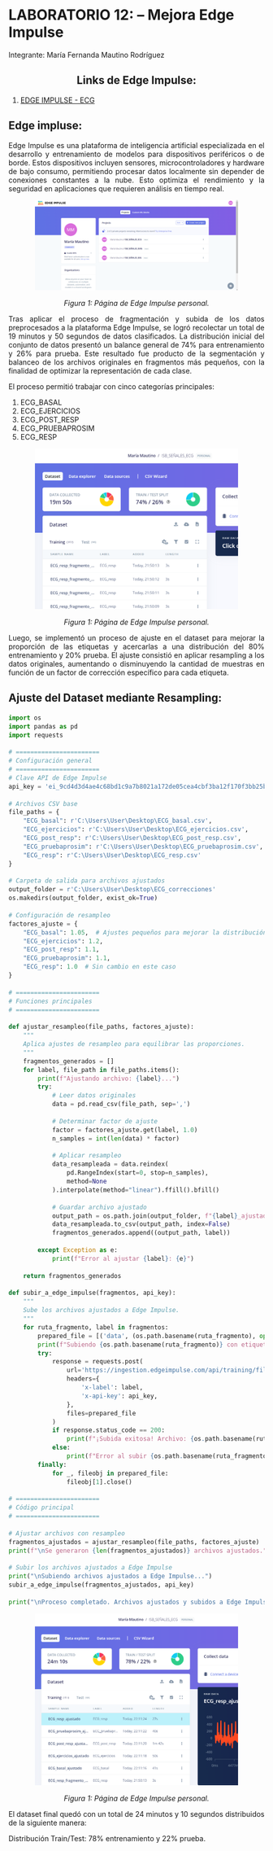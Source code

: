 # **LABORATORIO 12: – Mejora Edge Impulse**

Integrante: María Fernanda Mautino Rodríguez

<h2 style = "text-align: center;">Links de Edge Impulse:</h2>

1. [EDGE IMPULSE - ECG](https://studio.edgeimpulse.com/public/560002/live)</p>

## **Edge impluse:**
<p align="justify">Edge Impulse es una plataforma de inteligencia artificial especializada en el desarrollo y entrenamiento de modelos para dispositivos periféricos o de borde. Estos dispositivos incluyen sensores, microcontroladores y hardware de bajo consumo, permitiendo procesar datos localmente sin depender de conexiones constantes a la nube. Esto optimiza el rendimiento y la seguridad en aplicaciones que requieren análisis en tiempo real. </p>

<p align="center"><img src="Anexos Lab12/3.png" width="400"></p>
<p align="center"><i>Figura 1: Página de Edge Impulse personal.</i></p>

<p align="justify">Tras aplicar el proceso de fragmentación y subida de los datos preprocesados a la plataforma Edge Impulse, se logró recolectar un total de 19 minutos y 50 segundos de datos clasificados. La distribución inicial del conjunto de datos presentó un balance general de 74% para entrenamiento y 26% para prueba. Este resultado fue producto de la segmentación y balanceo de los archivos originales en fragmentos más pequeños, con la finalidad de optimizar la representación de cada clase.</p>

<p align="justify">El proceso permitió trabajar con cinco categorías principales:</p>

1. ECG_BASAL
2. ECG_EJERCICIOS
3. ECG_POST_RESP
4. ECG_PRUEBAPROSIM
5. ECG_RESP

<p align="center"><img src="Anexos Lab12/1.png" width="400"></p>
<p align="center"><i>Figura 1: Página de Edge Impulse personal.</i></p>

<p align="justify"> Luego, se implementó un proceso de ajuste en el dataset para mejorar la proporción de las etiquetas y acercarlas a una distribución del 80% entrenamiento y 20% prueba. El ajuste consistió en aplicar resampling a los datos originales, aumentando o disminuyendo la cantidad de muestras en función de un factor de corrección específico para cada etiqueta.</p>

## **Ajuste del Dataset mediante Resampling:**
```python
import os
import pandas as pd
import requests

# =======================
# Configuración general
# =======================
# Clave API de Edge Impulse
api_key = 'ei_9cd4d3d4ae4c68bd1c9a7b8021a172de05cea4cbf3ba12f170f3bb25b11e13a2'

# Archivos CSV base
file_paths = {
    "ECG_basal": r'C:\Users\User\Desktop\ECG_basal.csv',
    "ECG_ejercicios": r'C:\Users\User\Desktop\ECG_ejercicios.csv',
    "ECG_post_resp": r'C:\Users\User\Desktop\ECG_post_resp.csv',
    "ECG_pruebaprosim": r'C:\Users\User\Desktop\ECG_pruebaprosim.csv',
    "ECG_resp": r'C:\Users\User\Desktop\ECG_resp.csv'
}

# Carpeta de salida para archivos ajustados
output_folder = r'C:\Users\User\Desktop\ECG_correcciones'
os.makedirs(output_folder, exist_ok=True)

# Configuración de resampleo
factores_ajuste = {
    "ECG_basal": 1.05,  # Ajustes pequeños para mejorar la distribución
    "ECG_ejercicios": 1.2,
    "ECG_post_resp": 1.1,
    "ECG_pruebaprosim": 1.1,
    "ECG_resp": 1.0  # Sin cambio en este caso
}

# =======================
# Funciones principales
# =======================

def ajustar_resampleo(file_paths, factores_ajuste):
    """
    Aplica ajustes de resampleo para equilibrar las proporciones.
    """
    fragmentos_generados = []
    for label, file_path in file_paths.items():
        print(f"Ajustando archivo: {label}...")
        try:
            # Leer datos originales
            data = pd.read_csv(file_path, sep=',')
            
            # Determinar factor de ajuste
            factor = factores_ajuste.get(label, 1.0)
            n_samples = int(len(data) * factor)
            
            # Aplicar resampleo
            data_resampleada = data.reindex(
                pd.RangeIndex(start=0, stop=n_samples),
                method=None
            ).interpolate(method="linear").ffill().bfill()
            
            # Guardar archivo ajustado
            output_path = os.path.join(output_folder, f"{label}_ajustado.csv")
            data_resampleada.to_csv(output_path, index=False)
            fragmentos_generados.append((output_path, label))
        
        except Exception as e:
            print(f"Error al ajustar {label}: {e}")
    
    return fragmentos_generados

def subir_a_edge_impulse(fragmentos, api_key):
    """
    Sube los archivos ajustados a Edge Impulse.
    """
    for ruta_fragmento, label in fragmentos:
        prepared_file = [('data', (os.path.basename(ruta_fragmento), open(ruta_fragmento, 'rb'), 'text/csv'))]
        print(f"Subiendo {os.path.basename(ruta_fragmento)} con etiqueta {label}...")
        try:
            response = requests.post(
                url='https://ingestion.edgeimpulse.com/api/training/files',
                headers={
                    'x-label': label,
                    'x-api-key': api_key,
                },
                files=prepared_file
            )
            if response.status_code == 200:
                print(f"¡Subida exitosa! Archivo: {os.path.basename(ruta_fragmento)}")
            else:
                print(f"Error al subir {os.path.basename(ruta_fragmento)}: {response.status_code}, {response.text}")
        finally:
            for _, fileobj in prepared_file:
                fileobj[1].close()

# =======================
# Código principal
# =======================

# Ajustar archivos con resampleo
fragmentos_ajustados = ajustar_resampleo(file_paths, factores_ajuste)
print(f"\nSe generaron {len(fragmentos_ajustados)} archivos ajustados.")

# Subir los archivos ajustados a Edge Impulse
print("\nSubiendo archivos ajustados a Edge Impulse...")
subir_a_edge_impulse(fragmentos_ajustados, api_key)

print("\nProceso completado. Archivos ajustados y subidos a Edge Impulse.")

```
<p align="center"><img src="Anexos Lab12/2.png" width="400"></p>
<p align="center"><i>Figura 1: Página de Edge Impulse personal.</i></p> 

<p align="justify">El dataset final quedó con un total de 24 minutos y 10 segundos distribuidos de la siguiente manera:</p>
Distribución Train/Test: 78% entrenamiento y 22% prueba.
